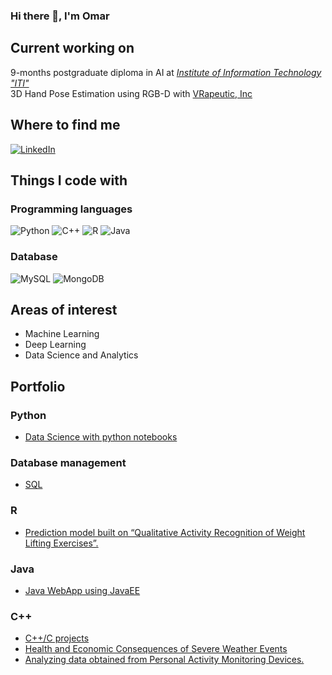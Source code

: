### Hi there 👋, I'm Omar

## Current working on
9-months postgraduate diploma in AI at [*Institute of Information Technology "ITI"*](https://www.iti.gov.eg/iti/programs/details/PTP-AI)<br>
3D Hand Pose Estimation using RGB-D with [VRapeutic, Inc](https://myvrapeutic.com/)<br>

## Where to find me
<a href="https://www.linkedin.com/in/omar-safwat-07a65510b/" target="_blank"><img alt="LinkedIn" src="https://img.shields.io/badge/linkedin-%230077B5.svg?&style=for-the-badge&logo=linkedin&logoColor=white" /></a> 

## Things I code with
<h3>Programming languages</h3>
<p>
  <img alt="Python" src="https://img.shields.io/badge/python-3670A0?style=for-the-badge&logo=python&logoColor=ffdd54"/>
  <img alt="C++" src="https://img.shields.io/badge/c++-%2300599C.svg?style=for-the-badge&logo=c%2B%2B&logoColor=white"/>
  <img alt="R" src="https://img.shields.io/badge/r-%23276DC3.svg?style=for-the-badge&logo=r&logoColor=white"/>
  <img alt="Java" src="https://img.shields.io/badge/java-%23ED8B00.svg?style=for-the-badge&logo=java&logoColor=white"/>
</p>
<h3>Database</h3>
<p>
  <img alt="MySQL" src="https://img.shields.io/badge/mysql-%2300f.svg?style=for-the-badge&logo=mysql&logoColor=white"/>
  <img alt="MongoDB" src="https://img.shields.io/badge/MongoDB-%234ea94b.svg?style=for-the-badge&logo=mongodb&logoColor=white"/>
</p>
 
<!--
**Omar-Safwat/Omar-Safwat** is a ✨ _special_ ✨ repository because its `README.md` (this file) appears on your GitHub profile.

Here are some ideas to get you started:

- 🔭 I’m currently working on ...
- 🌱 I’m currently learning ...
- 👯 I’m looking to collaborate on ...
- 🤔 I’m looking for help with ...
- 💬 Ask me about ...
- 📫 How to reach me: ...
- 😄 Pronouns: ...
- ⚡ Fun fact: ...
-->

## Areas of interest
* Machine Learning
* Deep Learning
* Data Science and Analytics

## Portfolio
### Python

* [Data Science with python notebooks](https://github.com/Omar-Safwat/DataScience_notebooks)

### Database management
* [SQL](https://github.com/Omar-Safwat/sql-samples)

### R
* [Prediction model built on “Qualitative Activity Recognition of Weight Lifting Exercises”.](https://omar-safwat.github.io/PracticalMachineLearning/)

### Java
* [Java WebApp using JavaEE](https://github.com/Omar-Safwat/Java_WebApp)

### C++
* [C++/C projects](https://github.com/Omar-Safwat/CPP-Projects)
* [Health and Economic Consequences of Severe Weather Events](https://rpubs.com/OSafwat/703183)
* [Analyzing data obtained from Personal Activity Monitoring Devices.](https://rpubs.com/OSafwat/719235)
